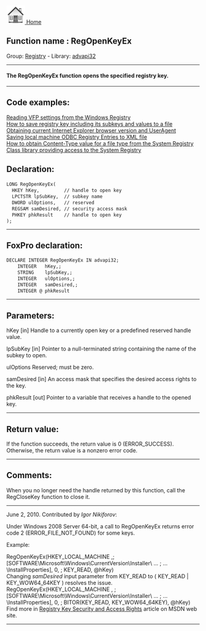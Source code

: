 [<img src="../../images/home.png"> Home ](https://github.com/VFPX/Win32API)  

## Function name : RegOpenKeyEx
Group: [Registry](../../functions_group.md#Registry)  -  Library: [advapi32](../../libraries.md#advapi32)  
***  


#### The RegOpenKeyEx function opens the specified registry key.
***  


## Code examples:
[Reading VFP settings from the Windows Registry](../../samples/sample_131.md)  
[How to save registry key including its subkeys and values to a file](../../samples/sample_135.md)  
[Obtaining current Internet Explorer browser version and UserAgent](../../samples/sample_142.md)  
[Saving local machine ODBC Registry Entries to XML file](../../samples/sample_379.md)  
[How to obtain Content-Type value for a file type from the System Registry](../../samples/sample_468.md)  
[Class library providing access to the System Registry](../../samples/sample_472.md)  

## Declaration:
```foxpro  
LONG RegOpenKeyEx(
  HKEY hKey,         // handle to open key
  LPCTSTR lpSubKey,  // subkey name
  DWORD ulOptions,   // reserved
  REGSAM samDesired, // security access mask
  PHKEY phkResult    // handle to open key
);  
```  
***  


## FoxPro declaration:
```foxpro  
DECLARE INTEGER RegOpenKeyEx IN advapi32;
	INTEGER   hKey,;
	STRING    lpSubKey,;
	INTEGER   ulOptions,;
	INTEGER   samDesired,;
	INTEGER @ phkResult  
```  
***  


## Parameters:
hKey 
[in] Handle to a currently open key or a predefined reserved handle value.

lpSubKey 
[in] Pointer to a null-terminated string containing the name of the subkey to open. 

ulOptions 
Reserved; must be zero. 

samDesired 
[in] An access mask that specifies the desired access rights to the key. 

phkResult 
[out] Pointer to a variable that receives a handle to the opened key.  
***  


## Return value:
If the function succeeds, the return value is 0 (ERROR_SUCCESS). Otherwise, the return value is a nonzero error code.
  
***  


## Comments:
When you no longer need the handle returned by this function, call the RegCloseKey function to close it.  
  
* * *  
June 2, 2010. Contributed by <Em>Igor Nikiforov</Em>:  
  
Under Windows 2008 Server 64-bit, a call to RegOpenKeyEx returns error code 2 (ERROR_FILE_NOT_FOUND) for some keys.  
  
Example:  
<div class="precode">RegOpenKeyEx(HKEY_LOCAL_MACHINE ,;   
	[SOFTWARE\Microsoft\Windows\CurrentVersion\Installer\ ... ;  
	... \InstallProperties], 0, ;  
	KEY_READ, @hKey)   
</div>  
Changing <Em>samDesired</Em> input parameter from KEY_READ to ( KEY_READ | <span style="color: a00;">KEY_WOW64_64KEY</span> ) resolves the issue.  
  
<div class="precode">RegOpenKeyEx(HKEY_LOCAL_MACHINE , ;  
	[SOFTWARE\Microsoft\Windows\CurrentVersion\Installer\ ... ;  
	... \InstallProperties], 0, ;  
	BITOR(KEY_READ, KEY_WOW64_64KEY), @hKey)   
</div>  
Find more in <a href="http://msdn.microsoft.com/en-us/library/ms724878(VS.85).aspx">Registry Key Security and Access Rights</a> article on MSDN web site.  
  
***  

